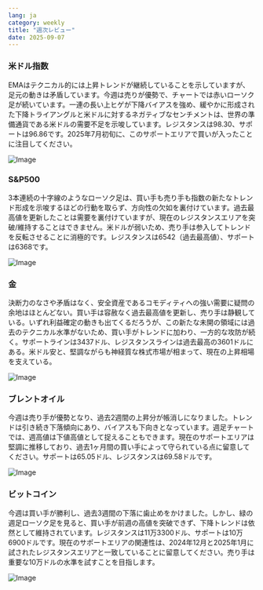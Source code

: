 ```yaml
---
lang: ja
category: weekly
title: "週次レビュー"
date: 2025-09-07
---
```


### 米ドル指数

EMAはテクニカル的には上昇トレンドが継続していることを示していますが、足元の動きは矛盾しています。今週は売りが優勢で、チャートでは赤いローソク足が続いています。一連の長い上ヒゲが下降バイアスを強め、緩やかに形成された下降トライアングルと米ドルに対するネガティブなセンチメントは、世界の準備通貨である米ドルの需要不足を示唆しています。レジスタンスは98.30、サポートは96.86です。2025年7月初旬に、このサポートエリアで買いが入ったことに注目してください。

![Image](https://markleighedu.github.io/img/Sep-2025/07-Sep-2025/usdindex.jpg)

### S&P500

3本連続の十字線のようなローソク足は、買い手も売り手も指数の新たなトレンド形成を示唆するほどの行動を取らず、方向性の欠如を裏付けています。過去最高値を更新したことは需要を裏付けていますが、現在のレジスタンスエリアを突破/維持することはできません。米ドルが弱いため、売り手は参入してトレンドを反転させることに消極的です。レジスタンスは6542（過去最高値）、サポートは6368です。

![Image](https://markleighedu.github.io/img/Sep-2025/07-Sep-2025/sp500.jpg)

### 金

決断力のなさや矛盾はなく、安全資産であるコモディティへの強い需要に疑問の余地はほとんどない。買い手は容赦なく過去最高値を更新し、売り手は静観している。いずれ利益確定の動きも出てくるだろうが、この新たな未開の領域には過去のテクニカル水準がないため、買い手がトレンドに加わり、一方的な攻防が続く。サポートラインは3437ドル、レジスタンスラインは過去最高の3601ドルにある。米ドル安と、堅調ながらも神経質な株式市場が相まって、現在の上昇相場を支えている。

![Image](https://markleighedu.github.io/img/Sep-2025/07-Sep-2025/gold.jpg)

### ブレントオイル

今週は売り手が優勢となり、過去2週間の上昇分が帳消しになりました。トレンドは引き続き下落傾向にあり、バイアスも下向きとなっています。週足チャートでは、週高値は下値高値として捉えることもできます。現在のサポートエリアは堅調に推移しており、過去1ヶ月間の買い手によって守られている点に留意してください。サポートは65.05ドル、レジスタンスは69.58ドルです。

![Image](https://markleighedu.github.io/img/Sep-2025/07-Sep-2025/brentoil.jpg)

### ビットコイン

今週は買い手が勝利し、過去3週間の下落に歯止めをかけました。しかし、緑の週足ローソク足を見ると、買い手が前週の高値を突破できず、下降トレンドは依然として維持されています。レジスタンスは11万3300ドル、サポートは10万6900ドルです。現在のサポートエリアの関連性は、2024年12月と2025年1月に試されたレジスタンスエリアと一致していることに留意してください。売り手は重要な10万ドルの水準を試すことを目指します。

![Image](https://markleighedu.github.io/img/Sep-2025/07-Sep-2025/bitcoin.jpg)

